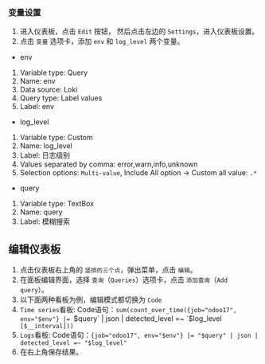 ### 变量设置

1. 进入仪表板，点击 `Edit` 按钮， 然后点击左边的 `Settings`，进入仪表板设置。
2. 点击 `变量` 选项卡，添加 `env` 和 `log_level` 两个变量。

- env
1. Variable type: Query
2. Name: env
3. Data source: Loki
4. Query type: Label values
5. Label: env

- log_level
1. Variable type: Custom
2. Name: log_level
3. Label: 日志级别
4. Values separated by comma: error,warn,info,unknown
5. Selection options: `Multi-value`, Include All option -> Custom all value: `.*`

- query
1. Variable type: TextBox
2. Name: query
3. Label: 模糊搜索


## 编辑仪表板

1. 点击仪表板右上角的 `竖排的三个点`，弹出菜单，点击 `编辑`。
2. 在面板编辑界面，选择 `查询`（`Queries`）选项卡，点击 `添加查询`（`Add query`）。
3. 以下面两种看板为例，编辑模式都切换为 `Code`
4. `Time series`看板: Code语句：`sum(count_over_time({job="odoo17", env="$env"} |= `$query` | json | detected_level =~ `$log_level` [$__interval]))`
5. `Logs`看板: Code语句：`{job="odoo17", env="$env"} |= "$query" | json | detected_level =~ "$log_level"`
6. 在右上角保存结果。
